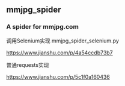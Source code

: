 ## mmjpg_spider

### A spider for mmjpg.com

调用Selenium实现 mmjpg_spider_selenium.py

https://www.jianshu.com/p/4a54ccdb73b7

普通requests实现

https://www.jianshu.com/p/5c1f0a160436
